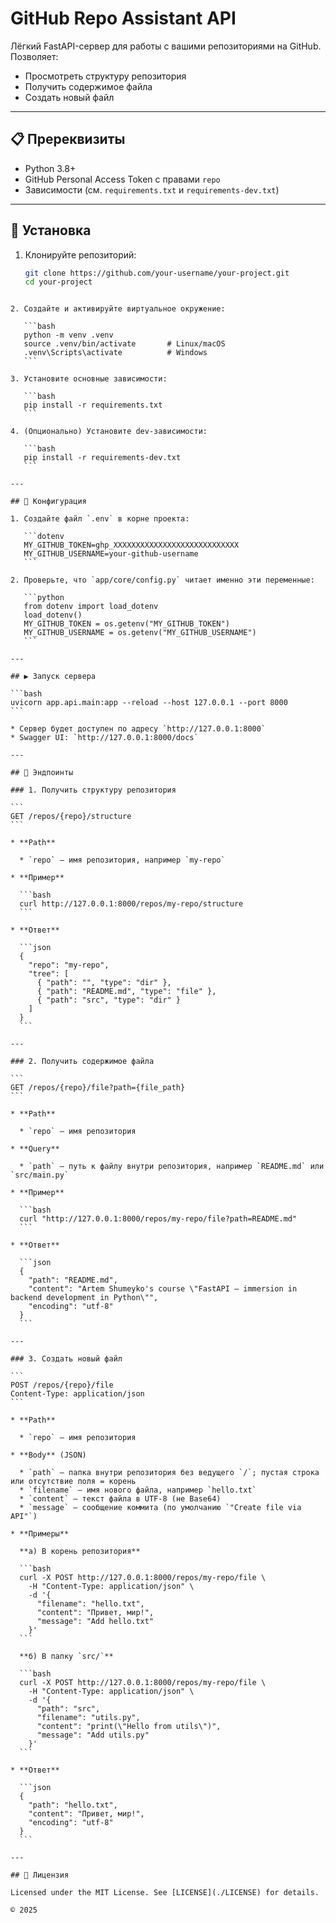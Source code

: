 # GitHub Repo Assistant API

Лёгкий FastAPI-сервер для работы с вашими репозиториями на GitHub.  
Позволяет:
- Просмотреть структуру репозитория  
- Получить содержимое файла  
- Создать новый файл  

---

## 📋 Пререквизиты

- Python 3.8+  
- GitHub Personal Access Token с правами `repo`  
- Зависимости (см. `requirements.txt` и `requirements-dev.txt`)  

---

## 🚀 Установка

1. Клонируйте репозиторий:
   ```bash
   git clone https://github.com/your-username/your-project.git
   cd your-project
````

2. Создайте и активируйте виртуальное окружение:

   ```bash
   python -m venv .venv
   source .venv/bin/activate       # Linux/macOS
   .venv\Scripts\activate          # Windows
   ```

3. Установите основные зависимости:

   ```bash
   pip install -r requirements.txt
   ```

4. (Опционально) Установите dev-зависимости:

   ```bash
   pip install -r requirements-dev.txt
   ```

---

## 🔧 Конфигурация

1. Создайте файл `.env` в корне проекта:

   ```dotenv
   MY_GITHUB_TOKEN=ghp_XXXXXXXXXXXXXXXXXXXXXXXXXXXX
   MY_GITHUB_USERNAME=your-github-username
   ```

2. Проверьте, что `app/core/config.py` читает именно эти переменные:

   ```python
   from dotenv import load_dotenv
   load_dotenv()
   MY_GITHUB_TOKEN = os.getenv("MY_GITHUB_TOKEN")
   MY_GITHUB_USERNAME = os.getenv("MY_GITHUB_USERNAME")
   ```

---

## ▶️ Запуск сервера

```bash
uvicorn app.api.main:app --reload --host 127.0.0.1 --port 8000
```

* Сервер будет доступен по адресу `http://127.0.0.1:8000`
* Swagger UI: `http://127.0.0.1:8000/docs`

---

## 📮 Эндпоинты

### 1. Получить структуру репозитория

```
GET /repos/{repo}/structure
```

* **Path**

  * `repo` — имя репозитория, например `my-repo`

* **Пример**

  ```bash
  curl http://127.0.0.1:8000/repos/my-repo/structure
  ```

* **Ответ**

  ```json
  {
    "repo": "my-repo",
    "tree": [
      { "path": "", "type": "dir" },
      { "path": "README.md", "type": "file" },
      { "path": "src", "type": "dir" }
    ]
  }
  ```

---

### 2. Получить содержимое файла

```
GET /repos/{repo}/file?path={file_path}
```

* **Path**

  * `repo` — имя репозитория

* **Query**

  * `path` — путь к файлу внутри репозитория, например `README.md` или `src/main.py`

* **Пример**

  ```bash
  curl "http://127.0.0.1:8000/repos/my-repo/file?path=README.md"
  ```

* **Ответ**

  ```json
  {
    "path": "README.md",
    "content": "Artem Shumeyko's course \"FastAPI — immersion in backend development in Python\"",
    "encoding": "utf-8"
  }
  ```

---

### 3. Создать новый файл

```
POST /repos/{repo}/file
Content-Type: application/json
```

* **Path**

  * `repo` — имя репозитория

* **Body** (JSON)

  * `path` — папка внутри репозитория без ведущего `/`; пустая строка или отсутствие поля = корень
  * `filename` — имя нового файла, например `hello.txt`
  * `content` — текст файла в UTF-8 (не Base64)
  * `message` — сообщение коммита (по умолчанию `"Create file via API"`)

* **Примеры**

  **а) В корень репозитория**

  ```bash
  curl -X POST http://127.0.0.1:8000/repos/my-repo/file \
    -H "Content-Type: application/json" \
    -d '{
      "filename": "hello.txt",
      "content": "Привет, мир!",
      "message": "Add hello.txt"
    }'
  ```

  **б) В папку `src/`**

  ```bash
  curl -X POST http://127.0.0.1:8000/repos/my-repo/file \
    -H "Content-Type: application/json" \
    -d '{
      "path": "src",
      "filename": "utils.py",
      "content": "print(\"Hello from utils\")",
      "message": "Add utils.py"
    }'
  ```

* **Ответ**

  ```json
  {
    "path": "hello.txt",
    "content": "Привет, мир!",
    "encoding": "utf-8"
  }
  ```

---

## 📝 Лицензия

Licensed under the MIT License. See [LICENSE](./LICENSE) for details.

© 2025
